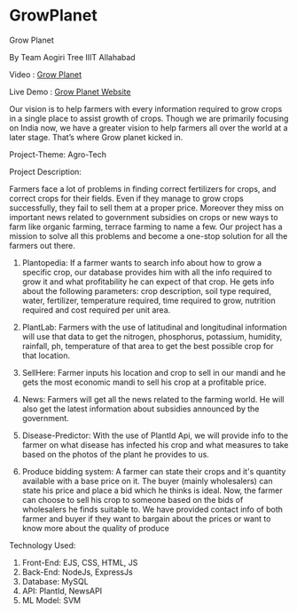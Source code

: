 # GrowPlanet
Grow Planet

By Team Aogiri Tree IIIT Allahabad

Video : [Grow Planet ](https://www.youtube.com/watch?v=s6tjEqioBhg)

Live Demo : [Grow Planet Website](https://grow-planet.cyclic.app/)

Our vision is to help farmers with every information required to grow crops in a single place to
assist growth of crops. Though we are primarily focusing on India now, we have a greater vision
to help farmers all over the world at a later stage. That’s where Grow planet kicked in.

Project-Theme: Agro-Tech

Project Description:

Farmers face a lot of problems in finding correct fertilizers for crops, and correct crops for their
fields. Even if they manage to grow crops successfully, they fail to sell them at a proper price.
Moreover they miss on important news related to government subsidies on crops or new ways to
farm like organic farming, terrace farming to name a few. Our project has a mission to solve all
this problems and become a one-stop solution for all the farmers out there.

1. Plantopedia:
If a farmer wants to search info about how to grow a specific crop, our database provides him
with all the info required to grow it and what profitability he can expect of that crop. He gets
info about the following parameters: crop description, soil type required, water, fertilizer,
temperature required, time required to grow, nutrition required and cost required per unit area.

2. PlantLab:
Farmers with the use of latitudinal and longitudinal information will use that data to get the
nitrogen, phosphorus, potassium, humidity, rainfall, ph, temperature of that area to get the best
possible crop for that location.

3. SellHere:
Farmer inputs his location and crop to sell in our mandi and he gets the most economic
mandi to sell his crop at a profitable price.

4. News:
Farmers will get all the news related to the farming world. He will also get the latest
information about subsidies announced by the government.

5. Disease-Predictor:
With the use of PlantId Api, we will provide info to the farmer on what disease has
infected his crop and what measures to take based on the photos of the plant he
provides to us.

6. Produce bidding system: A farmer can state their crops and it's quantity available with a base price on it. 
The buyer (mainly wholesalers) can state his price and place a bid which he thinks is ideal.
Now, the farmer can choose to sell his crop to someone based on the bids of wholesalers he finds suitable to.
We have provided contact info of both farmer and buyer if they want to bargain about the prices or want to know more about the quality of produce

Technology Used:

1. Front-End: EJS, CSS, HTML, JS
2. Back-End: NodeJs, ExpressJs
3. Database: MySQL
4. API: PlantId, NewsAPI
5. ML Model: SVM
